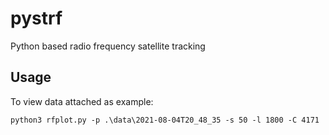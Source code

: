 # pystrf
Python based radio frequency satellite tracking


## Usage

To view data attached as example:

```
python3 rfplot.py -p .\data\2021-08-04T20_48_35 -s 50 -l 1800 -C 4171
```
